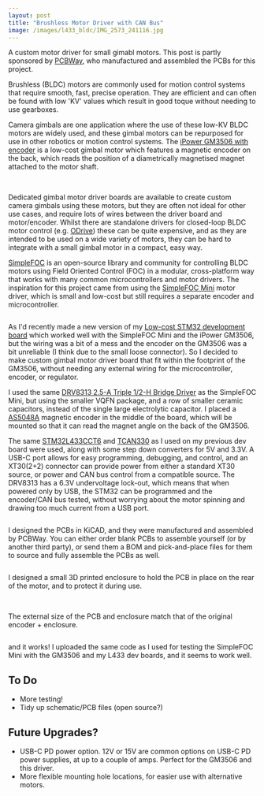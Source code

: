 ```yaml
---
layout: post
title: "Brushless Motor Driver with CAN Bus"
image: /images/l433_bldc/IMG_2573_241116.jpg
---
```


A custom motor driver for small gimabl motors. This post is partly sponsored by [PCBWay](https://www.pcbway.com/), who manufactured and assembled the PCBs for this project.

Brushless (BLDC) motors are commonly used for motion control systems that require smooth, fast, precise operation. They are efficient and can often be found with low 'KV' values which result in good toque without needing to use gearboxes.

Camera gimbals are one application where the use of these low-KV BLDC motors are widely used, and these gimbal motors can be repurposed for use in other robotics or motion control systems. The [iPower GM3506 with encoder](https://shop.iflight.com/gimbal-motors-cat44/ipower-motor-gm3506-brushless-gimbal-motor-w-as5048a-encoder-pro1155) is a low-cost gimbal motor which features a magnetic encoder on the back, which reads the position of a diametrically magnetised magnet attached to the motor shaft.

<img src="/images/l433_bldc/IMG_2580_241116.jpg" alt="" class="inline">
<img src="/images/l433_bldc/encoder.jpg" alt="" class="inline">

Dedicated gimbal motor driver boards are available to create custom camera gimbals using these motors, but they are often not ideal for other use cases, and require lots of wires between the driver board and motor/encoder. Whilst there are standalone drivers for closed-loop BLDC motor control (e.g. [ODrive](https://odriverobotics.com/)) these can be quite expensive, and as they are intended to be used on a wide variety of motors, they can be hard to integrate with a small gimbal motor in a compact, easy way.

[SimpleFOC](https://simplefoc.com/) is an open-source library and community for controlling BLDC motors using Field Oriented Control (FOC) in a modular, cross-platform way that works with many common microcontrollers and motor drivers. The inspiration for this project came from using the [SimpleFOC Mini](https://docs.simplefoc.com/simplefocmini) motor driver, which is small and low-cost but still requires a separate encoder and microcontroller.

<img src="/images/l433_bldc/IMG_2564_241116.jpg" alt="" class="inline">

As I'd recently made a new version of my [Low-cost STM32 development board](https://cormack.xyz/stm32devboard/) which worked well with the SimpleFOC Mini and the iPower GM3506, but the wiring was a bit of a mess and the encoder on the GM3506 was a bit unreliable (I think due to the small loose connector). So I decided to make custom gimbal motor driver board that fit within the footprint of the GM3506, without needing any external wiring for the microcontroller, encoder, or regulator.

I used the same [DRV8313 2.5-A Triple 1/2-H Bridge Driver](https://www.ti.com/product/DRV8313) as the SimpleFOC Mini, but using the smaller VQFN package, and a row of smaller ceramic capacitors, instead of the single large electrolytic capacitor. I placed a [AS5048A](https://ams-osram.com/products/sensor-solutions/position-sensors/ams-as5048a-high-resolution-position-sensor) magnetic encoder in the middle of the board, which will be mounted so that it can read the magnet angle on the back of the GM3506.

The same [STM32L433CCT6](https://www.st.com/en/microcontrollers-microprocessors/stm32l433cc.html) and [TCAN330](https://ti.com/product/TCAN330) as I used on my previous dev board were used, along with some step down converters for 5V and 3.3V. A USB-C port allows for easy programming, debugging, and control, and an XT30(2+2) connector can provide power from either a standard XT30 source, or power and CAN bus control from a compatible source. The DRV8313 has a 6.3V undervoltage lock-out, which means that when powered only by USB, the STM32 can be programmed and the encoder/CAN bus tested, without worrying about the motor spinning and drawing too much current from a USB port.

<img src="/images/l433_bldc/L433_SimpleFOC_Mini.png" alt="" class="inline">

I designed the PCBs in KiCAD, and they were manufactured and assembled by PCBWay. You can either order blank PCBs to assemble yourself (or by another third party), or send them a BOM and pick-and-place files for them to source and fully assemble the PCBs as well.

<img src="/images/l433_bldc/IMG_2587_241116.jpg" alt="" class="inline">

I designed a small 3D printed enclosure to hold the PCB in place on the rear of the motor, and to protect it during use.

<img src="/images/l433_bldc/IMG_2573_241116.jpg" alt="" class="inline">
<img src="/images/l433_bldc/IMG_2578_241116.jpg" alt="" class="inline">

The external size of the PCB and enclosure match that of the original encoder + enclosure.

<img src="/images/l433_bldc/IMG_2590_241116.jpg" alt="" class="inline">

and it works! I uploaded the same code as I used for testing the SimpleFOC Mini with the GM3506 and my L433 dev boards, and it seems to work well.

## To Do

* More testing!
* Tidy up schematic/PCB files (open source?)

## Future Upgrades?

* USB-C PD power option. 12V or 15V are common options on USB-C PD power supplies, at up to a couple of amps. Perfect for the GM3506 and this driver.
* More flexible mounting hole locations, for easier use with alternative motors.